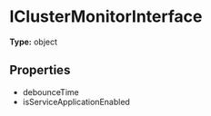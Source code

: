 # IClusterMonitorInterface


**Type:** object

## Properties
* debounceTime
* isServiceApplicationEnabled
